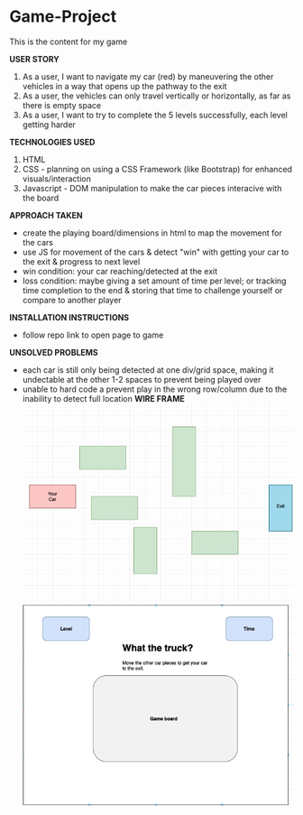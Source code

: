 # Game-Project
This is the content for my game

**USER STORY**
1. As a user, I want to navigate my car (red) by maneuvering the other vehicles in a way that opens up the pathway to the exit
2. As a user, the vehicles can only travel vertically or horizontally, as far as there is empty space
3. As a user, I want to try to complete the 5 levels successfully, each level getting harder 

**TECHNOLOGIES USED**
1. HTML
2. CSS - planning on using a CSS Framework (like Bootstrap) for enhanced visuals/interaction
3. Javascript - DOM manipulation to make the car pieces interacive with the board

**APPROACH TAKEN**
- create the playing board/dimensions in html to map the movement for the cars
- use JS for movement of the cars & detect "win" with getting your car to the exit & progress to next level
- win condition: your car reaching/detected at the exit
- loss condition: maybe giving a set amount of time per level; or tracking time completion to the end & storing that time to challenge yourself or compare to another player

**INSTALLATION INSTRUCTIONS**
- follow repo link to open page to game

**UNSOLVED PROBLEMS**
- each car is still only being detected at one div/grid space, making it undectable at the other 1-2 spaces to prevent being played over
- unable to hard code a prevent play in the wrong row/column due to the inability to detect full location
**WIRE FRAME**
![board example](wireframe_for_game.jpg)
![page](fullpage.jpeg)